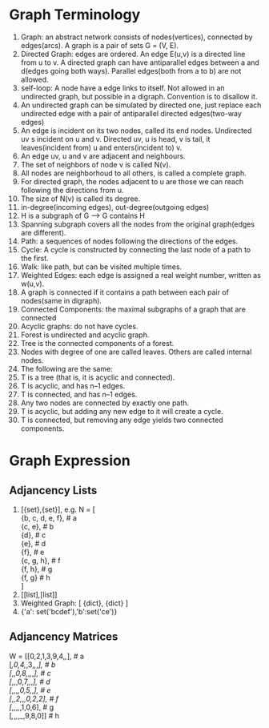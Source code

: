 # Graph Terminology

1. Graph: an abstract network consists of nodes(vertices), connected by edges(arcs). A graph is a pair of sets
G = (V, E).
2. Directed Graph: edges are ordered. An edge E(u,v) is a directed line from u to v. A directed graph can have 
antiparallel edges between a and d(edges going both ways). Parallel edges(both from a to b) are not allowed.
3. self-loop: A node have a edge links to itself. Not allowed in an undirected graph, but possible in a digraph.
Convention is to disallow it.
4. An undirected graph can be simulated by directed one, just replace each undirected edge with a pair of antiparallel
directed edges(two-way edges)
5. An edge is incident on its two nodes, called its end nodes. Undirected uv s incident on u and v.
Directed uv, u is head, v is tail, it leaves(incident from) u and enters(incident to) v.
6. An edge uv, u and v are adjacent and neighbours.
7. The set of neighbors of node v is called N(v).
8. All nodes are neighborhoud to all others, is called a complete graph.
9. For directed graph, the nodes adjacent to u are those we can reach following the directions from u.
10. The size of N(v) is called its degree.
11. in-degree(incoming edges), out-degree(outgoing edges)
12. H is a subgraph of G --> G contains H
13. Spanning subgraph covers all the nodes from the original graph(edges are different).
14. Path: a sequences of nodes following the directions of the edges.
15. Cycle: A cycle is constructed by connecting the last node of a path to the first.
16. Walk: like path, but can be visited multiple times.
17. Weighted Edges: each edge is assigned a real weight number, written as w(u,v).
18. A graph is connected if it contains a path between each pair of nodes(same in digraph).
19. Connected Components: the maximal subgraphs of a graph that are connected
20. Acyclic graphs: do not have cycles.
21. Forest is undirected and acyclic graph. 
22. Tree is the connected components of a forest.
23. Nodes with degree of one are called leaves. Others are called internal nodes.
24. The following are the same:
  1. T is a tree (that is, it is acyclic and connected).
  2. T is acyclic, and has n–1 edges.
  3. T is connected, and has n–1 edges.
  4. Any two nodes are connected by exactly one path.
  5. T is acyclic, but adding any new edge to it will create a cycle.
  6. T is connected, but removing any edge yields two connected components.

# Graph Expression
## Adjancency Lists
1. [{set},{set}], e.g. N = [  
{b, c, d, e, f}, # a  
{c, e}, # b  
{d}, # c  
{e}, # d  
{f}, # e  
{c, g, h}, # f  
{f, h}, # g  
{f, g} # h  
]  
2. [[list],[list]]
3. Weighted Graph: [ {dict}, {dict} ]
4. {'a': set('bcdef'),'b':set('ce')}
## Adjancency Matrices
W = [[0,2,1,3,9,4,_,_], # a  
[_,0,4,_,3,_,_,_], # b  
[_,_,0,8,_,_,_,_], # c  
[_,_,_,0,7,_,_,_], # d  
[_,_,_,_,0,5,_,_], # e  
[_,_,2,_,_,0,2,2], # f  
[_,_,_,_,_,1,0,6], # g  
[_,_,_,_,_,9,8,0]] # h  
